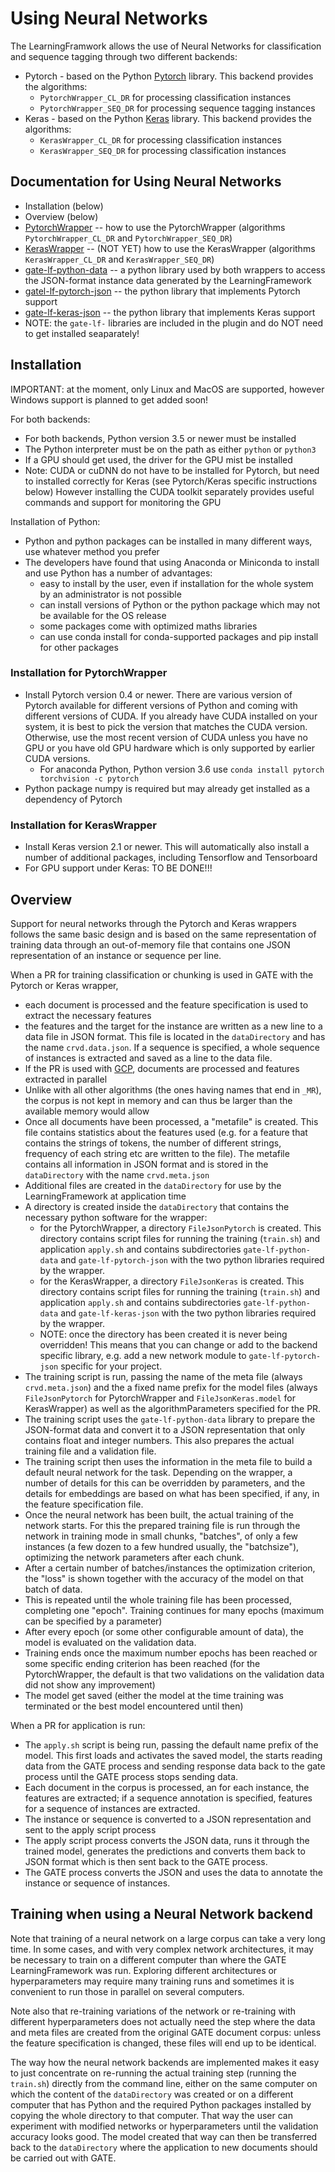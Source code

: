 # Using Neural Networks

The LearningFramwork allows the use of Neural Networks for classification
and sequence tagging through two different backends:

* Pytorch - based on the Python [Pytorch](https://pytorch.org/) library.
  This backend provides the algorithms:
  * `PytorchWrapper_CL_DR` for processing classification instances
  * `PytorchWrapper_SEQ_DR` for processing sequence tagging instances
* Keras - based on the Python [Keras](https://keras.io/) library.
  This backend provides the algorithms:
  * `KerasWrapper_CL_DR` for processing classification instances
  * `KerasWrapper_SEQ_DR` for processing classification instances

## Documentation for Using Neural Networks

* Installation (below)
* Overview (below)
* [PytorchWrapper](Dnn_PytorchWrapper) -- how to use the PytorchWrapper (algorithms `PytorchWrapper_CL_DR` and `PytorchWrapper_SEQ_DR`)
* [KerasWrapper](Dnn_KerasWrapper) -- (NOT YET) how to use the KerasWrapper (algorithms `KerasWrapper_CL_DR` and `KerasWrapper_SEQ_DR`)
* [gate-lf-python-data](https://gatenlp.github.io/gate-lf-python-data/) -- a python library used by both wrappers to
  access the JSON-format instance data generated by the LearningFramework
* [gatel-lf-pytorch-json](https://gatenlp.github.io/gate-lf-pytorch-json/) -- the python library that implements Pytorch support
* [gate-lf-keras-json](https://github.com/GateNLP/gate-lf-keras-json) -- the python library that implements Keras support
* NOTE: the `gate-lf-` libraries are included in the plugin and do NOT need to
  get installed seaparately!

## Installation

IMPORTANT: at the moment, only Linux and MacOS are supported, however
Windows support is planned to get added soon!

For both backends:
* For both backends, Python version 3.5 or newer must be installed
* The Python interpreter must be on the path as either `python` or `python3`
* If a GPU should get used, the driver for the GPU mist be installed
* Note: CUDA or cuDNN do not have to be installed for Pytorch, but need to
  installed correctly for Keras (see Pytorch/Keras specific instructions below)
  However installing the CUDA toolkit separately provides useful commands
  and support for monitoring the GPU

Installation of Python:
* Python and python packages can be installed in many different ways, use whatever
  method you prefer
* The developers have found that using Anaconda or Miniconda to install and
  use Python has a number of advantages:
  * easy to install by the user, even if installation for the whole system by an administrator
    is not possible
  * can install versions of Python or the python package which may not be available for the OS release
  * some packages come with optimized maths libraries
  * can use conda install for conda-supported packages and pip install for other packages

### Installation for PytorchWrapper

* Install Pytorch version 0.4 or newer. There are various version of Pytorch
  available for different versions of Python and coming with different versions of CUDA.
  If you already have CUDA installed on your system, it is best to pick the version
  that matches the CUDA version. Otherwise, use the most recent version of CUDA unless
  you have no GPU or you have old GPU hardware which is only supported by earlier CUDA versions.
  * For anaconda Python, Python version 3.6 use `conda install pytorch torchvision -c pytorch`
* Python package numpy is required but may already get installed as a dependency of Pytorch

### Installation for KerasWrapper

* Install Keras version 2.1 or newer. This will automatically also install a number of additional
  packages, including Tensorflow and Tensorboard
* For GPU support under Keras: TO BE DONE!!!

## Overview

Support for neural networks through the Pytorch and Keras wrappers follows the same basic
design and is based on the same representation of training data through an out-of-memory file
that contains one JSON representation of an instance or sequence per line.

When a PR for training classification or chunking is used in GATE with the Pytorch or Keras wrapper,
* each document is processed and the feature specification is used to extract the necessary features
* the features and the target for the instance are written as a new line to a data file in JSON format.
  This file is located in the `dataDirectory` and has the name `crvd.data.json`. If a sequence is specified,
  a whole sequence of instances is extracted and saved as a line to the data file.
* If the PR is used with [GCP](https://github.com/GateNLP/gcp), documents are processed and features extracted in parallel
* Unlike with all other algorithms (the ones having names that end in `_MR`), the corpus is not kept in memory
  and can thus be larger than the available memory would allow
* Once all documents have been processed, a "metafile" is created. This file contains statistics about the
  features used (e.g. for a feature that contains the strings of tokens, the number of different strings, frequency
  of each string etc are written to the file). The metafile contains all information in JSON format and is stored
  in the `dataDirectory` with the name `crvd.meta.json`
* Additional files are created in the `dataDirectory` for use by the LearningFramework at application time
* A directory is created inside the `dataDirectory` that contains the necessary python software for the wrapper:
  * for the PytorchWrapper, a directory `FileJsonPytorch` is created. This directory contains script files for
    running the training (`train.sh`) and application `apply.sh` and contains subdirectories `gate-lf-python-data`
    and `gate-lf-pytorch-json` with the two python libraries required by the wrapper.
  * for the KerasWrapper, a directory `FileJsonKeras` is created. This directory contains script files for
    running the training (`train.sh`) and application `apply.sh` and contains subdirectories `gate-lf-python-data`
    and `gate-lf-keras-json` with the two python libraries required by the wrapper.
  * NOTE: once the directory has been created it is never being overridden! This means that you can change or add
    to the backend specific library, e.g. add a new network module to `gate-lf-pytorch-json` specific for your project.
* The training script is run, passing the name of the meta file (always `crvd.meta.json`) and the a fixed name prefix for
  the model files (always `FileJsonPytorch` for PytorchWrapper and  `FileJsonKeras.model` for KerasWrapper) as well
  as the algorithmParameters specified for the PR.
* The training script uses the `gate-lf-python-data` library to prepare the JSON-format data and convert it to
  a JSON representation that only contains float and integer numbers. This also prepares the actual training file
  and a validation file.
* The training script then uses the information in the meta file to build a default neural network for the task.
  Depending on the wrapper, a number of details for this can be overridden by parameters, and the details for embeddings
  are based on what has been specified, if any, in the feature specification file.
* Once the neural network has been built, the actual training of the network starts. For this the prepared training
  file is run through the network in training mode in small chunks, "batches", of only a few instances (a few dozen to a few hundred usually, the "batchsize"), optimizing the network parameters after each chunk.
* After a certain number of batches/instances the optimization criterion, the "loss" is shown together with the
  accuracy of the model on that batch of data.
* This is repeated until the whole training file has been processed, completing one "epoch". Training continues
  for many epochs (maximum can be specified by a parameter)
* After every epoch (or some other configurable amount of data), the model is evaluated on the validation data.
* Training ends once the maximum number epochs has been reached or some specific ending criterion has been reached
  (for the PytorchWrapper, the default is that two validations on the validation data did not show any improvement)
* The model get saved (either the model at the time training was terminated or the best model encountered until then)

When a PR for application is run:
* The `apply.sh` script is being run, passing the default name prefix of the model. This first loads and activates
  the saved model, the starts reading data from the GATE process and sending response data back to the gate process until the GATE process stops sending data.
* Each document in the corpus is processed, an for each instance, the features are extracted; if a sequence
  annotation is specified, features for a sequence of instances are extracted.
* The instance or sequence is converted to a JSON representation and sent to the apply script process
* The apply script process converts the JSON data, runs it through the trained model, generates the predictions
  and converts them back to JSON format which is then sent back to the GATE process.
* The GATE process converts the JSON and uses the data to annotate the instance or sequence of instances.

## Training when using a Neural Network backend

Note that training of a neural network on a large corpus can take a very long time. In some cases, and with very
complex network architectures, it may be necessary to train on a different computer than where the GATE LearningFramework
was run. Exploring different architectures or hyperparameters may require many training runs and sometimes it
is convenient to run those in parallel on several computers.

Note also that re-training variations of the network or re-training with different hyperparameters does not
actually need the step where the data and meta files are created from the original GATE document corpus: unless
the feature specification is changed, these files will end up to be identical.

The way how the neural network backends are implemented makes it easy to just concentrate on re-running
the actual training step (running the `train.sh`) directly from the command line, either on the same
computer on which the content of the `dataDirectory` was created or on a different computer that has Python
and the required Python packages installed by copying the whole directory to that computer. That way
the user can experiment with modified networks or hyperparameters until the validation accuracy looks
good. The model created that way can then be transferred back to the `dataDirectory`  where the
application to new documents should be carried out with GATE.
